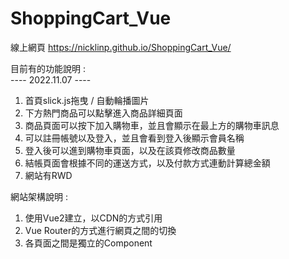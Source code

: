 # ShoppingCart_Vue
線上網頁
https://nicklinp.github.io/ShoppingCart_Vue/

目前有的功能說明 : <br>
---- 2022.11.07 ----
1. 首頁slick.js拖曳 / 自動輪播圖片
2. 下方熱門商品可以點擊進入商品詳細頁面
3. 商品頁面可以按下加入購物車，並且會顯示在最上方的購物車訊息
4. 可以註冊帳號以及登入，並且會看到登入後顯示會員名稱
5. 登入後可以進到購物車頁面，以及在該頁修改商品數量
6. 結帳頁面會根據不同的運送方式，以及付款方式連動計算總金額
7. 網站有RWD

網站架構說明 :
1. 使用Vue2建立，以CDN的方式引用
2. Vue Router的方式進行網頁之間的切換
3. 各頁面之間是獨立的Component
